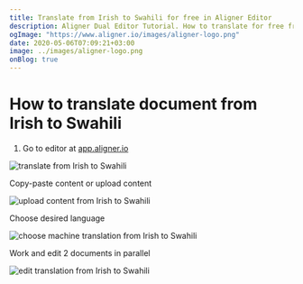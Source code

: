 ```yaml
---
title: Translate from Irish to Swahili for free in Aligner Editor
description: Aligner Dual Editor Tutorial. How to translate for free from Irish to Swahili. Aligner is multilingual document management platform. 
ogImage: "https://www.aligner.io/images/aligner-logo.png"
date: 2020-05-06T07:09:21+03:00
image: ../images/aligner-logo.png
onBlog: true
---
```


# How to translate document from Irish to Swahili

1. Go to editor at [app.aligner.io](https://app.aligner.io "Aligner App web page")

![translate from Irish to Swahili](../aligner-blank-editor.png "translate from Irish to Swahili")

Copy-paste content or upload content

![upload content from Irish to Swahili](../aligner-uploaded-document.png "upload content from Irish to Swahili")

Choose desired language

![choose machine translation from Irish to Swahili](../aligner-language-dropdown.png "choose machine translation from Irish to Swahili")

Work and edit 2 documents in parallel

![edit translation from Irish to Swahili](../aligner-double-sitded-editor.png "edit translation from Irish to Swahili")

